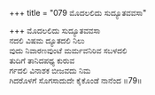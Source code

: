 +++
title = "079 ಮೊದಲಲಿದು ಸುದ್ಯೂತವವಸಾ"

+++
ಮೊದಲಲಿದು ಸುದ್ಯೂತವವಸಾ  
ನದಲಿ ವಿಷಮ ದ್ಯೂತದಲಿ ನಿಲು  
ವುದು ನಿವಾರಣವುಂಟೆ ಮರ್ಮವನಿರಿವ ಸಬಳದಲಿ   
ತುದಿಗೆ ತಾನಿದಪಥ್ಯ ಕುರುವ   
ರ್ಗದಲಿ ವಿನಾಶಕ ಬೀಜವದು ನಿಮ  
ಗಿದರೊಳಗೆ ಸೊಗಸಾದುದೇ ಕೈಕೊಂಡೆ ನಾನೆಂದ     ॥79॥